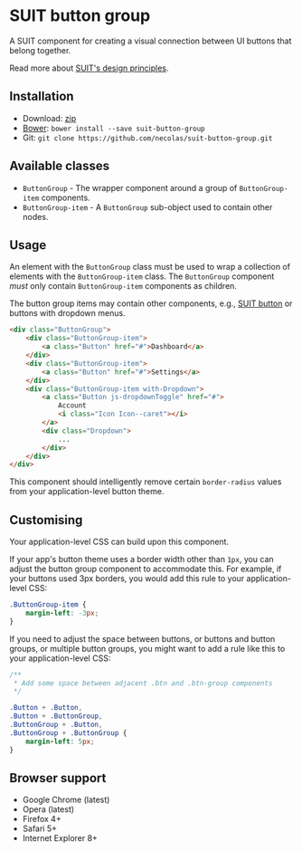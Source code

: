 # SUIT button group

A SUIT component for creating a visual connection between UI buttons that
belong together.

Read more about [SUIT's design principles](https://github.com/necolas/suit/).

## Installation

* Download: [zip](https://github.com/necolas/suit-button-group/zipball/master)
* [Bower](https://github.com/twitter/bower/): `bower install --save suit-button-group`
* Git: `git clone https://github.com/necolas/suit-button-group.git`

## Available classes

* `ButtonGroup` - The wrapper component around a group of `ButtonGroup-item`
  components.
* `ButtonGroup-item` - A `ButtonGroup` sub-object used to contain other nodes.

## Usage

An element with the `ButtonGroup` class must be used to wrap a collection of
elements with the `ButtonGroup-item` class. The `ButtonGroup` component *must*
only contain `ButtonGroup-item` components as children.

The button group items may contain other components, e.g., [SUIT
button](https://github.com/necolas/suit-button) or buttons with dropdown
menus.

```html
<div class="ButtonGroup">
    <div class="ButtonGroup-item">
        <a class="Button" href="#">Dashboard</a>
    </div>
    <div class="ButtonGroup-item">
        <a class="Button" href="#">Settings</a>
    </div>
    <div class="ButtonGroup-item with-Dropdown">
        <a class="Button js-dropdownToggle" href="#">
            Account
            <i class="Icon Icon--caret"></i>
        </a>
        <div class="Dropdown">
            ...
        </div>
    </div>
</div>
```

This component should intelligently remove certain `border-radius` values from
your application-level button theme.

## Customising

Your application-level CSS can build upon this component.

If your app's button theme uses a border width other than `1px`, you can adjust the
button group component to accommodate this. For example, if your buttons used
3px borders, you would add this rule to your application-level CSS:

```css
.ButtonGroup-item {
    margin-left: -3px;
}
```

If you need to adjust the space between buttons, or buttons and button groups,
or multiple button groups, you might want to add a rule like this to your
application-level CSS:

```css
/**
 * Add some space between adjacent .btn and .btn-group components
 */

.Button + .Button,
.Button + .ButtonGroup,
.ButtonGroup + .Button,
.ButtonGroup + .ButtonGroup {
    margin-left: 5px;
}
```

## Browser support

* Google Chrome (latest)
* Opera (latest)
* Firefox 4+
* Safari 5+
* Internet Explorer 8+
